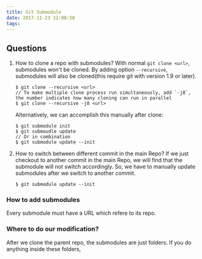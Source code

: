 ```yaml
---
title: Git Submodule
date: 2017-11-23 12:08:58
tags:
---
```




## Questions

1. How to clone a repo with submodules?
    With normal `git clone <url>`, submodules won't be cloned. By adding option `--recursive`, submodules will also be cloned(this require git with version 1.9 or later).
    ```shellsession
    $ git clone --recursive <url>
    // To make multiple clone process run simultaneously, add `-j8`, the number indicates how many cloning can run in parallel
    $ git clone --recursive -j8 <url>
    ```
    Alternatively, we can accomplish this manually after clone:
    ```shellsession
    $ git submodule init
    $ git submoudle update
    // Or in combination
    $ git submodule update --init
    ```
2. How to switch between different commit in the main Repo?
    If we just checkout to another commit in the main Repo, we will find that the submodule will not switch accordingly. So, we have to manually update submodules after we switch to another commit.
    ```shellsession
    $ git submodule update --init
    ```

### How to add submodules
Every submodule must have a URL which refere to its repo. 

### Where to do our modification?
After we clone the parent repo, the submodules are just folders. If you do anything inside these folders, 
